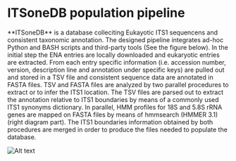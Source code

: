 # ITSoneDB population pipeline


<p > **ITSoneDB** is a database colleciting Eukayotic ITS1 sequencens and consistent taxonomic annotation.
The designed pipeline integrates ad-hoc Python and BASH scripts and third-party tools (See the figure below). 
In the initial step the ENA entries are locally downloaded and eukaryotic entries are extracted. 
From each entry specific information (i.e. accession number, version, description line and annotation under specific keys) are pulled out and stored in a TSV file and consistent sequence data are annotated in FASTA files.
TSV and FASTA files are analyzed by two parallel procedures to extract or to infer the ITS1 location. 
The TSV files are parsed out to extract the annotation relative to ITS1 boundaries by means of a commonly used ITS1 synonyms dictionary. 
In parallel, HMM profiles for 18S and 5.8S rRNA genes are mapped on FASTA files by means of hmmsearch (HMMER 3.1) (right diagram part). The ITS1 boundaries information obtained by both procedures are merged in order to produce the files needed to populate the database.

![Alt text](ITSoneDB_Eukaryotes.tiff "Pipeline steps developed to generate ITSoneDB")